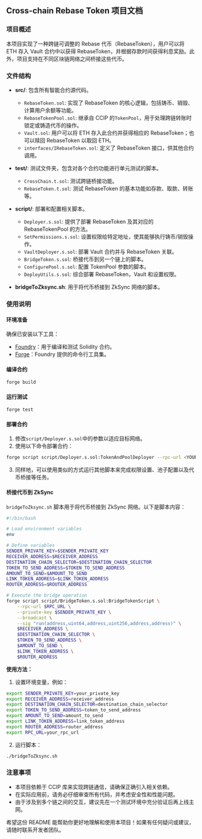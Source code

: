 ## Cross-chain Rebase Token 项目文档

### 项目概述

本项目实现了一种跨链可调整的 Rebase 代币（RebaseToken），用户可以将 ETH 存入 Vault 合约中以获得 RebaseToken，并根据存款时间获得利息奖励。此外，项目支持在不同区块链网络之间桥接这些代币。

### 文件结构

- **src/**: 包含所有智能合约源代码。

  - `RebaseToken.sol`: 实现了 RebaseToken 的核心逻辑，包括铸币、销毁、计算用户余额等功能。
  - `RebaseTokenPool.sol`: 继承自 CCIP 的`TokenPool`，用于处理跨链转账时锁定或铸造代币的操作。
  - `Vault.sol`: 用户可以将 ETH 存入此合约并获得相应的 RebaseToken；也可以赎回 RebaseToken 以取回 ETH。
  - `interfaces/IRebaseToken.sol`: 定义了 RebaseToken 接口，供其他合约调用。

- **test/**: 测试文件夹，包含对各个合约功能进行单元测试的脚本。

  - `CrossChain.t.sol`: 测试跨链桥接功能。
  - `RebaseToken.t.sol`: 测试 RebaseToken 的基本功能如存款、取款、转账等。

- **script/**: 部署和配置相关脚本。

  - `Deployer.s.sol`: 提供了部署 RebaseToken 及其对应的 RebaseTokenPool 的方法。
  - `SetPermissions.s.sol`: 设置权限给特定地址，使其能够执行铸币/销毁操作。
  - `VaultDeployer.s.sol`: 部署 Vault 合约并与 RebaseToken 关联。
  - `BridgeToken.s.sol`: 桥接代币到另一个链上的脚本。
  - `ConfigurePool.s.sol`: 配置 TokenPool 参数的脚本。
  - `DeployUtils.s.sol`: 综合部署 RebaseToken，Vault 和设置权限。

- **bridgeToZksync.sh**: 用于将代币桥接到 ZkSync 网络的脚本。

### 使用说明

#### 环境准备

确保已安装以下工具：

- [Foundry](https://book.getfoundry.sh/getting-started/installation)：用于编译和测试 Solidity 合约。
- [Forge](https://github.com/foundry-rs/foundry)：Foundry 提供的命令行工具集。

#### 编译合约

```bash
forge build
```

#### 运行测试

```bash
forge test
```

#### 部署合约

1. 修改`script/Deployer.s.sol`中的参数以适应目标网络。
2. 使用以下命令部署合约：

```bash
forge script script/Deployer.s.sol:TokenAndPoolDeployer --rpc-url <YOUR_RPC_URL> --private-key <YOUR_PRIVATE_KEY> --broadcast
```

3. 同样地，可以使用类似的方式运行其他脚本来完成权限设置、池子配置以及代币桥接等任务。

#### 桥接代币到 ZkSync

`bridgeToZksync.sh` 脚本用于将代币桥接到 ZkSync 网络。以下是脚本内容：

```bash
#!/bin/bash

# Load environment variables
env

# Define variables
SENDER_PRIVATE_KEY=$SENDER_PRIVATE_KEY
RECEIVER_ADDRESS=$RECEIVER_ADDRESS
DESTINATION_CHAIN_SELECTOR=$DESTINATION_CHAIN_SELECTOR
TOKEN_TO_SEND_ADDRESS=$TOKEN_TO_SEND_ADDRESS
AMOUNT_TO_SEND=$AMOUNT_TO_SEND
LINK_TOKEN_ADDRESS=$LINK_TOKEN_ADDRESS
ROUTER_ADDRESS=$ROUTER_ADDRESS

# Execute the bridge operation
forge script script/BridgeToken.s.sol:BridgeTokenScript \
    --rpc-url $RPC_URL \
    --private-key $SENDER_PRIVATE_KEY \
    --broadcast \
    --sig "run(address,uint64,address,uint256,address,address)" \
    $RECEIVER_ADDRESS \
    $DESTINATION_CHAIN_SELECTOR \
    $TOKEN_TO_SEND_ADDRESS \
    $AMOUNT_TO_SEND \
    $LINK_TOKEN_ADDRESS \
    $ROUTER_ADDRESS
```

**使用方法：**

1. 设置环境变量，例如：

```bash
export SENDER_PRIVATE_KEY=your_private_key
export RECEIVER_ADDRESS=receiver_address
export DESTINATION_CHAIN_SELECTOR=destination_chain_selector
export TOKEN_TO_SEND_ADDRESS=token_to_send_address
export AMOUNT_TO_SEND=amount_to_send
export LINK_TOKEN_ADDRESS=link_token_address
export ROUTER_ADDRESS=router_address
export RPC_URL=your_rpc_url
```

2. 运行脚本：

```bash
./bridgeToZksync.sh
```

### 注意事项

- 本项目依赖于 CCIP 库来实现跨链通信，请确保正确引入相关依赖。
- 在实际应用前，请务必仔细审查所有代码，并考虑安全性和性能问题。
- 由于涉及到多个链之间的交互，建议先在一个测试环境中充分验证后再上线主网。

希望这份 README 能帮助你更好地理解和使用本项目！如果有任何疑问或建议，请随时联系开发者团队。
